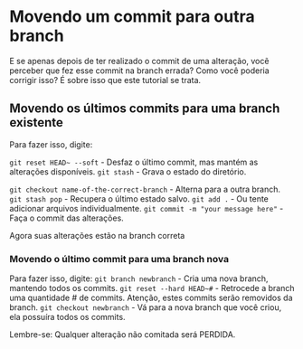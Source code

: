 # Movendo um commit para outra branch

E se apenas depois de ter realizado o commit de uma alteração, vocẽ perceber que fez esse commit na branch errada?
Como você poderia corrigir isso? É sobre isso que este tutorial se trata.

## Movendo os últimos commits para uma branch existente

Para fazer isso, digite:

`git reset HEAD~ --soft` - Desfaz o último commit, mas mantém as alterações disponíveis.
`git stash` - Grava o estado do diretório.

`git checkout name-of-the-correct-branch` - Alterna para a outra branch.
`git stash pop` - Recupera o último estado salvo.
`git add .` - Ou tente adicionar arquivos individualmente.
`git commit -m "your message here"` - Faça o commit das alterações.

Agora suas alterações estão na branch correta

### Movendo o último commit para uma branch nova

Para fazer isso, digite:
`git branch newbranch` - Cria uma nova branch, mantendo todos os commits.
`git reset --hard HEAD~#` - Retrocede a branch uma quantidade # de commits. Atenção, estes commits serão removidos da branch.
`git checkout newbranch` - Vá para a nova branch que você criou, ela possuíra todos os commits.

Lembre-se: Qualquer alteração não comitada será PERDIDA.

